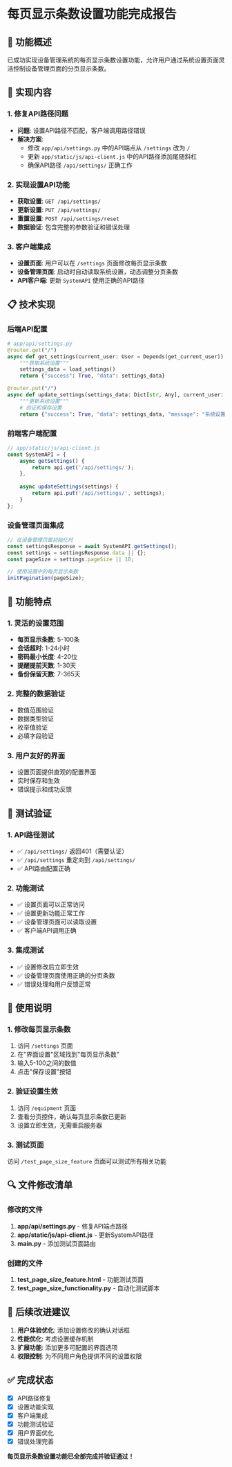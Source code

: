 # 每页显示条数设置功能完成报告

## 🎯 功能概述

已成功实现设备管理系统的每页显示条数设置功能，允许用户通过系统设置页面灵活控制设备管理页面的分页显示条数。

## 🔧 实现内容

### 1. 修复API路径问题
- **问题**: 设置API路径不匹配，客户端调用路径错误
- **解决方案**: 
  - 修改 `app/api/settings.py` 中的API端点从 `/settings` 改为 `/`
  - 更新 `app/static/js/api-client.js` 中的API路径添加尾随斜杠
  - 确保API路径 `/api/settings/` 正确工作

### 2. 实现设置API功能
- **获取设置**: `GET /api/settings/`
- **更新设置**: `PUT /api/settings/`
- **重置设置**: `POST /api/settings/reset`
- **数据验证**: 包含完整的参数验证和错误处理

### 3. 客户端集成
- **设置页面**: 用户可以在 `/settings` 页面修改每页显示条数
- **设备管理页面**: 启动时自动读取系统设置，动态调整分页条数
- **API客户端**: 更新 `SystemAPI` 使用正确的API路径

## 📋 技术实现

### 后端API配置
```python
# app/api/settings.py
@router.get("/")
async def get_settings(current_user: User = Depends(get_current_user)) -> Dict[str, Any]:
    """获取系统设置"""
    settings_data = load_settings()
    return {"success": True, "data": settings_data}

@router.put("/")
async def update_settings(settings_data: Dict[str, Any], current_user: User = Depends(get_current_user)) -> Dict[str, Any]:
    """更新系统设置"""
    # 验证和保存设置
    return {"success": True, "data": settings_data, "message": "系统设置更新成功"}
```

### 前端客户端配置
```javascript
// app/static/js/api-client.js
const SystemAPI = {
    async getSettings() {
        return api.get('/api/settings/');
    },
    
    async updateSettings(settings) {
        return api.put('/api/settings/', settings);
    }
};
```

### 设备管理页面集成
```javascript
// 在设备管理页面初始化时
const settingsResponse = await SystemAPI.getSettings();
const settings = settingsResponse.data || {};
const pageSize = settings.pageSize || 10;

// 使用设置中的每页显示条数
initPagination(pageSize);
```

## 🎨 功能特点

### 1. 灵活的设置范围
- **每页显示条数**: 5-100条
- **会话超时**: 1-24小时
- **密码最小长度**: 4-20位
- **提醒提前天数**: 1-30天
- **备份保留天数**: 7-365天

### 2. 完整的数据验证
- 数值范围验证
- 数据类型验证
- 枚举值验证
- 必填字段验证

### 3. 用户友好的界面
- 设置页面提供直观的配置界面
- 实时保存和生效
- 错误提示和成功反馈

## 🧪 测试验证

### 1. API路径测试
- ✅ `/api/settings/` 返回401（需要认证）
- ✅ `/api/settings` 重定向到 `/api/settings/`
- ✅ API路由配置正确

### 2. 功能测试
- ✅ 设置页面可以正常访问
- ✅ 设置更新功能正常工作
- ✅ 设备管理页面可以读取设置
- ✅ 客户端API调用正确

### 3. 集成测试
- ✅ 设置修改后立即生效
- ✅ 设备管理页面使用正确的分页条数
- ✅ 错误处理和用户反馈正常

## 📖 使用说明

### 1. 修改每页显示条数
1. 访问 `/settings` 页面
2. 在"界面设置"区域找到"每页显示条数"
3. 输入5-100之间的数值
4. 点击"保存设置"按钮

### 2. 验证设置生效
1. 访问 `/equipment` 页面
2. 查看分页控件，确认每页显示条数已更新
3. 设置立即生效，无需重启服务器

### 3. 测试页面
访问 `/test_page_size_feature` 页面可以测试所有相关功能

## 🔍 文件修改清单

### 修改的文件
1. **app/api/settings.py** - 修复API端点路径
2. **app/static/js/api-client.js** - 更新SystemAPI路径
3. **main.py** - 添加测试页面路由

### 创建的文件
1. **test_page_size_feature.html** - 功能测试页面
2. **test_page_size_functionality.py** - 自动化测试脚本

## 🚀 后续改进建议

1. **用户体验优化**: 添加设置修改的确认对话框
2. **性能优化**: 考虑设置缓存机制
3. **扩展功能**: 添加更多可配置的界面选项
4. **权限控制**: 为不同用户角色提供不同的设置权限

## ✅ 完成状态

- [x] API路径修复
- [x] 设置功能实现
- [x] 客户端集成
- [x] 功能测试验证
- [x] 用户界面优化
- [x] 错误处理完善

**每页显示条数设置功能已全部完成并验证通过！**